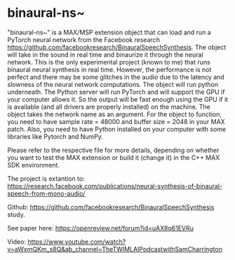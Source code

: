 # binaural-ns~

"binaural-ns~" is a MAX/MSP extension object that can load and run a PyTorch neural network from the Facebook research https://github.com/facebookresearch/BinauralSpeechSynthesis.
The object will take in the sound in real time and binaurize it through the neural network. This is the only experimental project (known to me) that runs binaural neural synthesis in real time.
However, the performance is not perfect and there may be some glitches in the audio due to the latency and slowness of the neural network computations. The object will run python underneath.
The Python server will run PyTorch and will support the GPU if your computer allows it. So the output will be fast enough using the GPU if it is available (and all drivers are properly installed) on the machine. The object takes the network name as an argument.
For the object to function, you need to have sample rate = 48000 and buffer size = 2048 in your MAX patch. Also, you need to have Python installed on your computer with some libraries like Pytorch and NumPy.

Please refer to the respective file for more details, depending on whether you want to test the MAX extension or build it (change it) in the C++ MAX SDK environment.

The project is extantion to: https://research.facebook.com/publications/neural-synthesis-of-binaural-speech-from-mono-audio/

Github: https://github.com/facebookresearch/BinauralSpeechSynthesis study.

See paper here: https://openreview.net/forum?id=uAX8q61EVRu

Video: https://www.youtube.com/watch?v=aWxmQKm_s8Q&ab_channel=TheTWIMLAIPodcastwithSamCharrington


